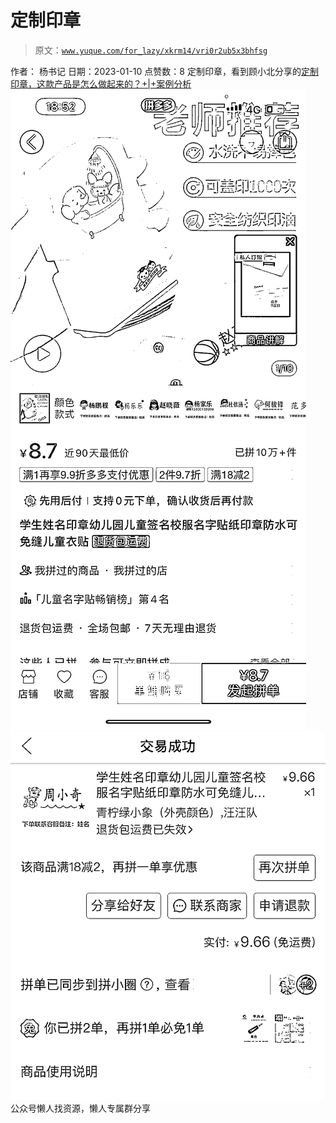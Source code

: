 # 定制印章

> 原文：[`www.yuque.com/for_lazy/xkrm14/vri0r2ub5x3bhfsg`](https://www.yuque.com/for_lazy/xkrm14/vri0r2ub5x3bhfsg)

<ne-p id="uef8fc984" data-lake-id="uef8fc984"><ne-text id="uc2e2f149">作者： 杨书记</ne-text></ne-p> <ne-p id="u239a9684" data-lake-id="u239a9684"><ne-text id="u2d71a9a8">日期：2023-01-10</ne-text></ne-p> <ne-p id="ue831ad02" data-lake-id="ue831ad02"><ne-text id="ua1e0c8b0">点赞数：</ne-text><ne-text id="u8378fcb5" ne-bold="true">8</ne-text></ne-p> <ne-hole id="u09141c0c" data-lake-id="u09141c0c"><ne-card data-card-name="hr" data-card-type="block" id="AmAs7" data-event-boundary="card"><ne-p id="u5cfa7d2c" data-lake-id="u5cfa7d2c"><ne-text id="u7174b32e">定制印章，看到顾小北分享的</ne-text>[<ne-text id="uf81ca742">定制印章，这款产品是怎么做起来的？+|+案例分析</ne-text>](https://mp.weixin.qq.com/s/xSNwbKY_tdXkBotAZKnyyg)</ne-p> <ne-p id="uf15b337a" data-lake-id="uf15b337a"><ne-card data-card-name="image" data-card-type="inline" id="Dhn2n" data-event-boundary="card">![](img/c9a1997f517dbd725e7e7fd74e404491.png)</ne-card></ne-p> <ne-p id="ub04e9f47" data-lake-id="ub04e9f47"><ne-card data-card-name="image" data-card-type="inline" id="ZUiqJ" data-event-boundary="card">![](img/4918d08efa63f9865258520c831a5960.png)</ne-card></ne-p> <ne-hole id="u3c9f1073" data-lake-id="u3c9f1073"><ne-card data-card-name="hr" data-card-type="block" id="hp7RN" data-event-boundary="card"><ne-p id="ud24760f4" data-lake-id="ud24760f4"><ne-text id="ud7b921b5">公众号懒人找资源，懒人专属群分享</ne-text></ne-p></ne-card></ne-hole></ne-card></ne-hole>
